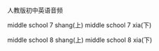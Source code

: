 

人教版初中英语音频

middle school 7 shang(上)
middle school 7 xia(下)

middle school 8 shang(上)
middle school 8 xia(下)

